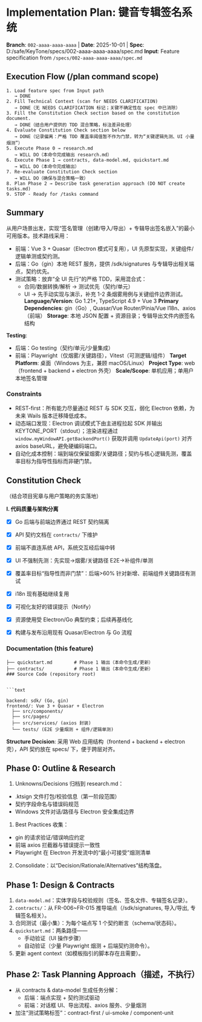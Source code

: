 # Implementation Plan: 键音专辑签名系统

**Branch**: `002-aaaa-aaaa-aaaa` | **Date**: 2025-10-01 | **Spec**: D:/safe/KeyTone/specs/002-aaaa-aaaa-aaaa/spec.md
**Input**: Feature specification from `/specs/002-aaaa-aaaa-aaaa/spec.md`

## Execution Flow (/plan command scope)

```text
1. Load feature spec from Input path
   → DONE
2. Fill Technical Context (scan for NEEDS CLARIFICATION)
   → DONE（无 NEEDS CLARIFICATION 标记；关键不确定性在 spec 中已消除）
3. Fill the Constitution Check section based on the constitution document.
   → DONE（结合用户提供的 TDD 混合策略，标注差异处理）
4. Evaluate Constitution Check section below
   → DONE（记录偏离：严格 TDD 覆盖率阈值暂不作为门禁，转为“关键逻辑先测、UI 小量烟测”）
5. Execute Phase 0 → research.md
   → WILL DO（本命令完成输出 research.md）
6. Execute Phase 1 → contracts, data-model.md, quickstart.md
   → WILL DO（本命令完成输出）
7. Re-evaluate Constitution Check section
   → WILL DO（确保与混合策略一致）
8. Plan Phase 2 → Describe task generation approach (DO NOT create tasks.md)
9. STOP - Ready for /tasks command
```

 
## Summary
从用户场景出发，实现“签名管理（创建/导入/导出）+ 专辑导出签名嵌入”的最小可用版本。技术路线采用：
- 前端：Vue 3 + Quasar（Electron 模式可复用），UI 先原型实现，关键组件/逻辑单测或契约测。
- 后端：Go（gin）本地 REST 服务，提供 /sdk/signatures 与专辑导出相关端点，契约优先。
- 测试策略：放弃“全 UI 先行”的严格 TDD，采用混合式：
  - 合同/数据转换/解析 → 测试优先（契约/单元）
  - UI → 先手动实现与演示，补充 1-2 条烟雾用例与关键组件边界测试。
**Language/Version**: Go 1.21+, TypeScript 4.9 + Vue 3
**Primary Dependencies**: gin（Go）, Quasar/Vue Router/Pinia/Vue I18n、axios（前端）
**Storage**: 本地 JSON 配置 + 资源目录；专辑导出文件内嵌签名结构

**Testing**:
- 后端：Go testing（契约/单元/少量集成）
- 前端：Playwright（仅烟雾/关键路径），Vitest（可测逻辑/组件）
**Target Platform**: 桌面（Windows 为主，兼顾 macOS/Linux）
**Project Type**: web（frontend + backend + electron 外壳）
**Scale/Scope**: 单机应用；单用户本地签名管理

 
### Constraints

- REST-first：所有能力尽量通过 REST 与 SDK 交互，弱化 Electron 依赖，为未来 Wails 版本迁移降低成本。
- 动态端口发现：Electron 调试模式下由主进程拉起 SDK 并输出 KEYTONE_PORT（stdout）；渲染进程通过 `window.myWindowAPI.getBackendPort()` 获取并调用 `UpdateApi(port)` 对齐 axios baseURL，避免硬编码端口。
- 自动化成本控制：端到端仅保留烟雾/关键路径；契约与核心逻辑先测，覆盖率目标为指导性指标而非硬门禁。

 
 
## Constitution Check

（结合项目宪章与用户策略的务实落地）


**I. 代码质量与架构分离**
- [x] Go 后端与前端边界通过 REST 契约隔离
- [x] API 契约文档在 `contracts/` 下维护
- [x] 前端不直连系统 API，系统交互经后端中转
- [x] UI 不强制先测：先实现→烟雾/关键路径 E2E→补组件/单测

- [x] 覆盖率目标“指导性而非门禁”：后端>60% 针对新增、前端组件关键路径有测试
- [x] i18n 现有基础继续复用

- [x] 可视化友好的错误提示（Notify）
- [x] 资源使用受 Electron/Go 典型约束；后续再基线化


- [x] 构建与发布沿用现有 Quasar/Electron 与 Go 流程


### Documentation (this feature)


```text
├── quickstart.md        # Phase 1 输出（本命令生成/更新）
├── contracts/           # Phase 1 输出（本命令生成/更新）
### Source Code (repository root)


```text

backend: sdk/ (Go, gin)
frontend/: Vue 3 + Quasar + Electron
  ├── src/components/
  ├── src/pages/
  ├── src/services/ (axios 封装)
  └── tests/ (E2E 少量烟测 + 组件/逻辑单测)
```

**Structure Decision**: 采用 Web 应用结构（frontend + backend + electron 壳），API 契约放在 specs/ 下，便于跨层对齐。


 
## Phase 0: Outline & Research

1) Unknowns/Decisions 归档到 research.md：

- .ktsign 文件打包/校验信息（第一阶段范围）
- 契约字段命名与错误码规范
- Windows 文件对话/路径与 Electron 安全集成边界

1) Best Practices 收集：
- gin 的请求验证/错误响应约定
- 前端 axios 拦截器与错误提示一致性
- Playwright 在 Electron 开发流中的“最小可接受”烟测清单

2) Consolidate：以“Decision/Rationale/Alternatives”结构落盘。

 
## Phase 1: Design & Contracts

1) `data-model.md`：实体字段与校验规则（签名、签名文件、专辑签名记录）。
2) `contracts/`：从 FR-006~FR-015 推导端点（/sdk/signatures, 导入/导出, 专辑签名相关）。
3) 合同测试（最小集）：为每个端点写 1 个契约断言（schema/状态码）。
4) `quickstart.md`：两条路径——
   - 手动验证（UI 操作步骤）
   - 自动验证（少量 Playwright 烟测 + 后端契约测命令）。
5) 更新 agent context（如模板指引的脚本存在且需要）。

 
 
## Phase 2: Task Planning Approach（描述，不执行）

- 从 contracts & data-model 生成任务分解：
  - 后端：端点实现 + 契约测试驱动
  - 前端：对话框 UI、导出流程、axios 服务、少量烟测
- 加注“测试策略标签”：contract-first / ui-smoke / component-unit

